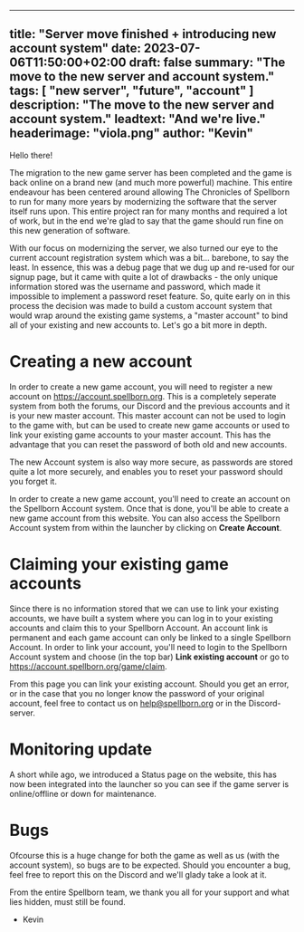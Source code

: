   ---
title: "Server move finished + introducing new account system"
date: 2023-07-06T11:50:00+02:00
draft: false
summary: "The move to the new server and account system."
tags: [ "new server", "future", "account" ]
description: "The move to the new server and account system."
leadtext: "And we're live."
headerimage: "viola.png"
author: "Kevin"
---

Hello there! 

The migration to the new game server has been completed and the game is back online on a brand new (and much more powerful) machine.
This entire endeavour has been centered around allowing The Chronicles of Spellborn to run for many more years by modernizing the software that the server itself runs upon. This entire project ran for many months and required a lot of work, but in the end we're glad to say that the game should run fine on this new generation of software.

With our focus on modernizing the server, we also turned our eye to the current account registration system which was a bit... barebone, to say the least. In essence, this was a debug page that we dug up and re-used for our signup page, but it came with quite a lot of drawbacks - the only unique information stored was the username and password, which made it impossible to implement a password reset feature.
So, quite early on in this process the decision was made to build a custom account system that would wrap around the existing game systems, a "master account" to bind all of your existing and new accounts to. Let's go a bit more in depth.

# Creating a new account
In order to create a new game account, you will need to register a new account on https://account.spellborn.org. This is a completely seperate system from both the forums, our Discord and the previous accounts and it is your new master account. 
This master account can not be used to login to the game with, but can be used to create new game accounts or used to link your existing game accounts to your master account. This has the advantage that you can reset the password of both old and new accounts.

The new Account system is also way more secure, as passwords are stored quite a lot more securely, and enables you to reset your password should you forget it.

In order to create a new game account, you'll need to create an account on the Spellborn Account system. Once that is done, you'll be able to create a new game account from this website. You can also access the Spellborn Account system from within the launcher by clicking on **Create Account**.

# Claiming your existing game accounts
Since there is no information stored that we can use to link your existing accounts, we have built a system where you can log in to your existing accounts and claim this to your Spellborn Account. An account link is permanent and each game account can only be linked to a single Spellborn Account.
In order to link your account, you'll need to login to the Spellborn Account system and choose (in the top bar) **Link existing account** or go to https://account.spellborn.org/game/claim. 

From this page you can link your existing account. Should you get an error, or in the case that you no longer know the password of your original account, feel free to contact us on help@spellborn.org or in the Discord-server.

# Monitoring update
A short while ago, we introduced a Status page on the website, this has now been integrated into the launcher so you can see if the game server is online/offline or down for maintenance.

# Bugs
Ofcourse this is a huge change for both the game as well as us (with the account system), so bugs are to be expected. Should you encounter a bug, feel free to report this on the Discord and we'll glady take a look at it.

From the entire Spellborn team, we thank you all for your support and what lies hidden, must still be found.

- Kevin
